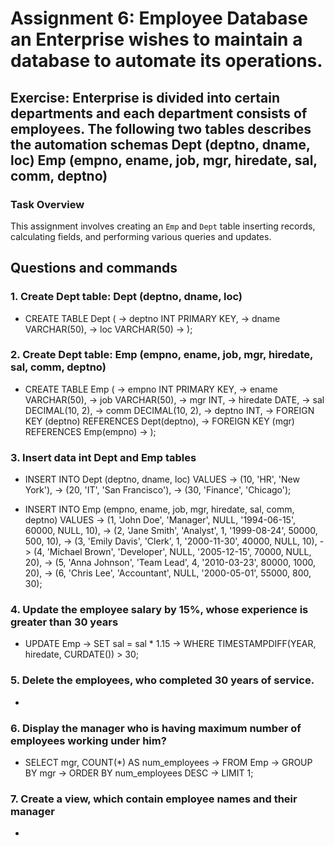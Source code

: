 # Assignment 6: Employee Database an Enterprise wishes to maintain a database to automate its operations.

## Exercise: Enterprise is divided into certain departments and each department consists of employees. The following two tables describes the automation schemas Dept (deptno, dname, loc) Emp (empno, ename, job, mgr, hiredate, sal, comm, deptno)

### Task Overview

This assignment involves creating an `Emp` and `Dept` table inserting records, calculating fields, and performing various queries and updates.

## Questions and commands

### 1. Create Dept table: Dept (deptno, dname, loc)

- CREATE TABLE Dept (
  -> deptno INT PRIMARY KEY,
  -> dname VARCHAR(50),
  -> loc VARCHAR(50)
  -> );

### 2. Create Dept table: Emp (empno, ename, job, mgr, hiredate, sal, comm, deptno)

- CREATE TABLE Emp (
  -> empno INT PRIMARY KEY,
  -> ename VARCHAR(50),
  -> job VARCHAR(50),
  -> mgr INT,
  -> hiredate DATE,
  -> sal DECIMAL(10, 2),
  -> comm DECIMAL(10, 2),
  -> deptno INT,
  -> FOREIGN KEY (deptno) REFERENCES Dept(deptno),
  -> FOREIGN KEY (mgr) REFERENCES Emp(empno)
  -> );

### 3. Insert data int Dept and Emp tables

- INSERT INTO Dept (deptno, dname, loc) VALUES
  -> (10, 'HR', 'New York'),
  -> (20, 'IT', 'San Francisco'),
  -> (30, 'Finance', 'Chicago');

- INSERT INTO Emp (empno, ename, job, mgr, hiredate, sal, comm, deptno) VALUES
  -> (1, 'John Doe', 'Manager', NULL, '1994-06-15', 60000, NULL, 10),
  -> (2, 'Jane Smith', 'Analyst', 1, '1999-08-24', 50000, 500, 10),
  -> (3, 'Emily Davis', 'Clerk', 1, '2000-11-30', 40000, NULL, 10),
  -> (4, 'Michael Brown', 'Developer', NULL, '2005-12-15', 70000, NULL, 20),
  -> (5, 'Anna Johnson', 'Team Lead', 4, '2010-03-23', 80000, 1000, 20),
  -> (6, 'Chris Lee', 'Accountant', NULL, '2000-05-01', 55000, 800, 30);

### 4. Update the employee salary by 15%, whose experience is greater than 30 years

- UPDATE Emp
  -> SET sal = sal \* 1.15
  -> WHERE TIMESTAMPDIFF(YEAR, hiredate, CURDATE()) > 30;

### 5. Delete the employees, who completed 30 years of service.

-

### 6. Display the manager who is having maximum number of employees working under him?

- SELECT mgr, COUNT(\*) AS num_employees
  -> FROM Emp
  -> GROUP BY mgr
  -> ORDER BY num_employees DESC
  -> LIMIT 1;

### 7. Create a view, which contain employee names and their manager

-
